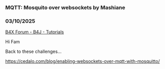 ### MQTT: Mosquito over websockets by Mashiane
### 03/10/2025
[B4X Forum - B4J - Tutorials](https://www.b4x.com/android/forum/threads/166050/)

Hi Fam  
  
Back to these challenges…  
  
<https://cedalo.com/blog/enabling-websockets-over-mqtt-with-mosquitto/>